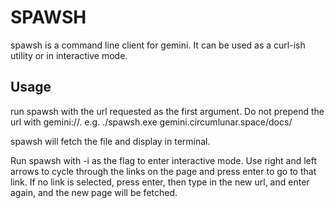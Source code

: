 ﻿# SPAWSH
spawsh is a command line client for gemini. It can be used as a curl-ish utility or in interactive mode.

## Usage
run  spawsh with the url requested as the first argument. Do not prepend the url with gemini://.
e.g. ./spawsh.exe gemini.circumlunar.space/docs/

spawsh will fetch the file and display in terminal.

Run spawsh with -i as the flag to enter interactive mode. Use right and left arrows to cycle through the links on the page and press enter to go to that link.
If no link is selected, press enter, then type in the new url, and enter again, and the new page will be fetched.